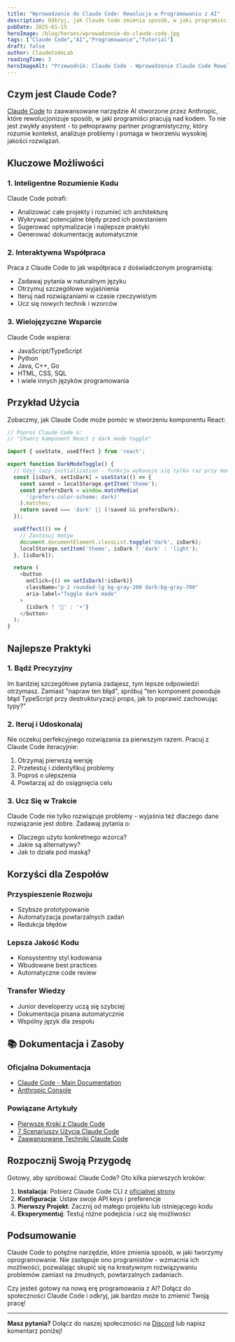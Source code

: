 ```yaml
---
title: "Wprowadzenie do Claude Code: Rewolucja w Programowaniu z AI"
description: Odkryj, jak Claude Code zmienia sposób, w jaki programiści tworzą aplikacje, automatyzują zadania i rozwiązują problemy techniczne.
pubDate: 2025-01-15
heroImage: /blog/heroes/wprowadzenie-do-claude-code.jpg
tags: ["Claude Code","AI","Programowanie","Tutorial"]
draft: false
author: ClaudeCodeLab
readingTime: 3
heroImageAlt: "Przewodnik: Claude Code - Wprowadzenie Claude Code Rewolucja"
---
```





## Czym jest Claude Code?

[Claude Code](https://docs.anthropic.com/en/docs/claude-code/) to zaawansowane narzędzie AI stworzone przez Anthropic, które rewolucjonizuje sposób, w jaki programiści pracują nad kodem. To nie jest zwykły asystent - to pełnoprawny partner programistyczny, który rozumie kontekst, analizuje problemy i pomaga w tworzeniu wysokiej jakości rozwiązań.

## Kluczowe Możliwości

### 1. Inteligentne Rozumienie Kodu

Claude Code potrafi:
- Analizować całe projekty i rozumieć ich architekturę
- Wykrywać potencjalne błędy przed ich powstaniem
- Sugerować optymalizacje i najlepsze praktyki
- Generować dokumentację automatycznie

### 2. Interaktywna Współpraca

Praca z Claude Code to jak współpraca z doświadczonym programistą:
- Zadawaj pytania w naturalnym języku
- Otrzymuj szczegółowe wyjaśnienia
- Iteruj nad rozwiązaniami w czasie rzeczywistym
- Ucz się nowych technik i wzorców

### 3. Wielojęzyczne Wsparcie

Claude Code wspiera:
- JavaScript/TypeScript
- Python
- Java, C++, Go
- HTML, CSS, SQL
- I wiele innych języków programowania

## Przykład Użycia

Zobaczmy, jak Claude Code może pomóc w stworzeniu komponentu React:

```typescript
// Poproś Claude Code o:
// "Stwórz komponent React z dark mode toggle"

import { useState, useEffect } from 'react';

export function DarkModeToggle() {
  // Użyj lazy initialization - funkcja wykonuje się tylko raz przy montowaniu
  const [isDark, setIsDark] = useState(() => {
    const saved = localStorage.getItem('theme');
    const prefersDark = window.matchMedia(
      '(prefers-color-scheme: dark)'
    ).matches;
    return saved === 'dark' || (!saved && prefersDark);
  });

  useEffect(() => {
    // Zastosuj motyw
    document.documentElement.classList.toggle('dark', isDark);
    localStorage.setItem('theme', isDark ? 'dark' : 'light');
  }, [isDark]);

  return (
    <button
      onClick={() => setIsDark(!isDark)}
      className="p-2 rounded-lg bg-gray-200 dark:bg-gray-700"
      aria-label="Toggle dark mode"
    >
      {isDark ? '🌙' : '☀️'}
    </button>
  );
}
```

## Najlepsze Praktyki

### 1. Bądź Precyzyjny

Im bardziej szczegółowe pytania zadajesz, tym lepsze odpowiedzi otrzymasz. Zamiast "napraw ten błąd", spróbuj "ten komponent powoduje błąd TypeScript przy destrukturyzacji props, jak to poprawić zachowując typy?"

### 2. Iteruj i Udoskonalaj

Nie oczekuj perfekcyjnego rozwiązania za pierwszym razem. Pracuj z Claude Code iteracyjnie:
1. Otrzymaj pierwszą wersję
2. Przetestuj i zidentyfikuj problemy
3. Poproś o ulepszenia
4. Powtarzaj aż do osiągnięcia celu

### 3. Ucz Się w Trakcie

Claude Code nie tylko rozwiązuje problemy - wyjaśnia też dlaczego dane rozwiązanie jest dobre. Zadawaj pytania o:
- Dlaczego użyto konkretnego wzorca?
- Jakie są alternatywy?
- Jak to działa pod maską?

## Korzyści dla Zespołów

### Przyspieszenie Rozwoju

- Szybsze prototypowanie
- Automatyzacja powtarzalnych zadań
- Redukcja błędów

### Lepsza Jakość Kodu

- Konsystentny styl kodowania
- Wbudowane best practices
- Automatyczne code review

### Transfer Wiedzy

- Junior developerzy uczą się szybciej
- Dokumentacja pisana automatycznie
- Wspólny język dla zespołu

## 📚 Dokumentacja i Zasoby

### Oficjalna Dokumentacja
- [Claude Code - Main Documentation](https://docs.anthropic.com/en/docs/claude-code/)
- [Anthropic Console](https://console.anthropic.com/)

### Powiązane Artykuły
- [Pierwsze Kroki z Claude Code](/blog/pierwsze-kroki-z-claude-code)
- [7 Scenariuszy Użycia Claude Code](/blog/7-scenariuszy-uzycia-claude-code)
- [Zaawansowane Techniki Claude Code](/blog/zaawansowane-techniki-claude-code)

## Rozpocznij Swoją Przygodę

Gotowy, aby spróbować Claude Code? Oto kilka pierwszych kroków:

1. **Instalacja**: Pobierz Claude Code CLI z [oficjalnej strony](https://docs.anthropic.com/en/docs/claude-code/installation)
2. **Konfiguracja**: Ustaw swoje API keys i preferencje
3. **Pierwszy Projekt**: Zacznij od małego projektu lub istniejącego kodu
4. **Eksperymentuj**: Testuj różne podejścia i ucz się możliwości

## Podsumowanie

Claude Code to potężne narzędzie, które zmienia sposób, w jaki tworzymy oprogramowanie. Nie zastępuje ono programistów - wzmacnia ich możliwości, pozwalając skupić się na kreatywnym rozwiązywaniu problemów zamiast na żmudnych, powtarzalnych zadaniach.

Czy jesteś gotowy na nową erę programowania z AI? Dołącz do społeczności Claude Code i odkryj, jak bardzo może to zmienić Twoją pracę!

---

**Masz pytania?** Dołącz do naszej społeczności na [Discord](#) lub napisz komentarz poniżej!
